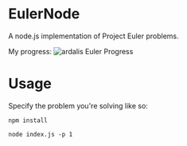 # EulerNode

A node.js implementation of Project Euler problems.

My progress: 
![ardalis Euler Progress](https://projecteuler.net/profile/ardalis.png)

# Usage

Specify the problem you're solving like so:

```
npm install

node index.js -p 1
```
